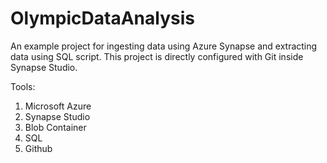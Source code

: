 # OlympicDataAnalysis


An example project for ingesting data using Azure Synapse and extracting data using SQL script. This project is directly configured with Git inside Synapse Studio.

Tools:
1. Microsoft Azure 
2. Synapse Studio
3. Blob Container
4. SQL
5. Github 
